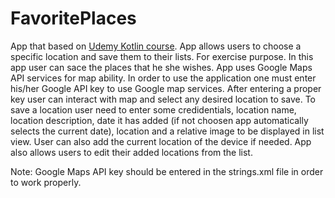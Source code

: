 # FavoritePlaces
App that based on [Udemy Kotlin course](https://www.udemy.com/course/android-kotlin-developer/learn/lecture/16824572#overview). App allows users to choose a specific location and save them to their lists. For exercise purpose.
In this app user can sace the places that he she wishes. App uses Google Maps API services for map ability. In order to use the application one must enter his/her 
Google API key to use Google map services. 
After entering a proper key user can interact with map and select any desired location to save. 
To save a location user need to enter some credidentials, location name, location description, date it has added (if not choosen app automatically selects the current date), 
location and a relative image to be displayed in list view. User can also add the current location of the device if needed.
App also allows users to edit their added locations from the list.

Note: Google Maps API key should be entered in the strings.xml file in order to work properly.

